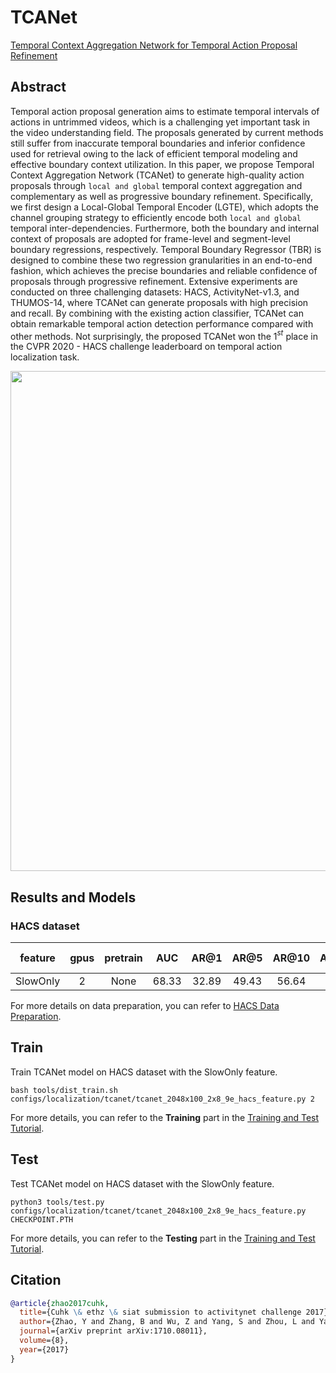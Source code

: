 # TCANet

[Temporal Context Aggregation Network for Temporal Action Proposal Refinement](https://openaccess.thecvf.com/content/CVPR2021/papers/Qing_Temporal_Context_Aggregation_Network_for_Temporal_Action_Proposal_Refinement_CVPR_2021_paper.pdf)

<!-- [ALGORITHM] -->

## Abstract

<!-- [ABSTRACT] -->

Temporal action proposal generation aims to estimate temporal intervals of actions in untrimmed videos, which is a challenging yet important task in the video understanding field.
The proposals generated by current methods still suffer from inaccurate temporal boundaries and inferior confidence used for retrieval owing to the lack of efficient temporal modeling and effective boundary context utilization.
In this paper, we propose Temporal Context Aggregation Network (TCANet) to generate high-quality action proposals through `local and global` temporal context aggregation and complementary as well as progressive boundary refinement.
Specifically, we first design a Local-Global Temporal Encoder (LGTE), which adopts the channel grouping strategy to efficiently encode both `local and global` temporal inter-dependencies.
Furthermore, both the boundary and internal context of proposals are adopted for frame-level and segment-level boundary regressions, respectively.
Temporal Boundary Regressor (TBR) is designed to combine these two regression granularities in an end-to-end fashion, which achieves the precise boundaries and reliable confidence of proposals through progressive refinement. Extensive experiments are conducted on three challenging datasets: HACS, ActivityNet-v1.3, and THUMOS-14, where TCANet can generate proposals with high precision and recall. By combining with the existing action classifier, TCANet can obtain remarkable temporal action detection performance compared with other methods. Not surprisingly, the proposed TCANet won the 1$^{st}$ place in the CVPR 2020 - HACS challenge leaderboard on temporal action localization task.

<!-- [IMAGE] -->

<div align=center>
<img src="https://user-images.githubusercontent.com/35267818/223302449-8891241c-e84a-4c74-bf31-073d6a75b33a.png" width="800"/>
</div>

## Results and Models

### HACS dataset

| feature  | gpus | pretrain |  AUC  | AR@1  | AR@5  | AR@10 | AR@100 | gpu_mem(M) | iter time(s) |                    config                     |                     ckpt                     |                     log                     |
| :------: | :--: | :------: | :---: | :---: | :---: | :---: | :----: | :--------: | :----------: | :-------------------------------------------: | :------------------------------------------: | :-----------------------------------------: |
| SlowOnly |  2   |   None   | 68.33 | 32.89 | 49.43 | 56.64 | 75.29  |    5412    |      -       | [config](/configs/localization/tcanet/tcanet_2xb8-2048x100-9e_hacs-feature.py) | [ckpt](https://download.openmmlab.com/mmaction/v1.0/localization/tcanet/tcanet_2xb8-2048x100-9e_hacs-feature_20230619-95fd88b0.pth) | [log](https://download.openmmlab.com/mmaction/v1.0/localization/tcanet/tcanet_2xb8-2048x100-9e_hacs-feature.log) |

For more details on data preparation, you can refer to [HACS Data Preparation](/tools/data/hacs/README.md).

## Train

Train TCANet model on HACS dataset with the SlowOnly feature.

```shell
bash tools/dist_train.sh configs/localization/tcanet/tcanet_2048x100_2x8_9e_hacs_feature.py 2
```

For more details, you can refer to the **Training** part in the [Training and Test Tutorial](/docs/en/user_guides/4_train_test.md).

## Test

Test TCANet model on HACS dataset with the SlowOnly feature.

```shell
python3 tools/test.py  configs/localization/tcanet/tcanet_2048x100_2x8_9e_hacs_feature.py CHECKPOINT.PTH
```

For more details, you can refer to the **Testing** part in the [Training and Test Tutorial](/docs/en/user_guides/4_train_test.md).

## Citation

<!-- [DATASET] -->

```BibTeX
@article{zhao2017cuhk,
  title={Cuhk \& ethz \& siat submission to activitynet challenge 2017},
  author={Zhao, Y and Zhang, B and Wu, Z and Yang, S and Zhou, L and Yan, S and Wang, L and Xiong, Y and Lin, D and Qiao, Y and others},
  journal={arXiv preprint arXiv:1710.08011},
  volume={8},
  year={2017}
}
```
